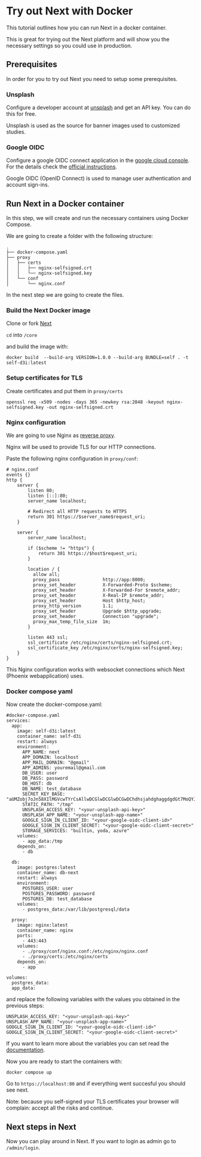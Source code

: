 # Try out Next with Docker

This tutorial outlines how you can run Next in a docker container. 

This is great for trying out the Next platform and will show you the necessary settings so you could use in production.

## Prerequisites

In order for you to try out Next you need to setup some prerequisites.

### Unsplash

Configure a developer account at [unsplash](https://unsplash.com/) and get an API key. You can do this for free. 

Unsplash is used as the source for banner images used to customized studies.


### Google OIDC

Configure a google OIDC connect application in the [google cloud console](https://console.cloud.google.com/welcome?project=stalwart-yen-241815). For the details check the [official instructions](https://developers.google.com/identity/openid-connect/openid-connect).

Google OIDC (OpenID Connect) is used to manage user authentication and account sign-ins.


## Run Next in a Docker container

In this step, we will create and run the necessary containers using Docker Compose.

We are going to create a folder with the following structure:

```
.
├── docker-compose.yaml
├── proxy
│   ├── certs
│   │   ├── nginx-selfsigned.crt
│   │   └── nginx-selfsigned.key
│   └── conf
│       └── nginx.conf
```

In the next step we are going to create the files.


### Build the Next Docker image

Clone or fork [Next](https://github.com/eyra/mono)

`cd` into `/core`

and build the image with:

```
docker build  --build-arg VERSION=1.0.0 --build-arg BUNDLE=self . -t self-d3i:latest
```

### Setup certificates for TLS

Create certificates and put them in `proxy/certs`

```
openssl req -x509 -nodes -days 365 -newkey rsa:2048 -keyout nginx-selfsigned.key -out nginx-selfsigned.crt
```

### Nginx configuration

We are going to use Nginx as [reverse proxy](https://docs.nginx.com/nginx/admin-guide/web-server/reverse-proxy/).

Nginx will be used to provide TLS for our HTTP connections.

Paste the following nginx configuration in `proxy/conf`:

```
# nginx.conf
events {}
http {
    server {
        listen 80;
        listen [::]:80;
        server_name localhost;
        
        # Redirect all HTTP requests to HTTPS
        return 301 https://$server_name$request_uri;
    }

    server {
        server_name localhost;
        
        if ($scheme != "https") {
            return 301 https://$host$request_uri;
        }
        
        location / {
          allow all;
          proxy_pass                http://app:8000;
          proxy_set_header          X-Forwarded-Proto $scheme;
          proxy_set_header          X-Forwarded-For $remote_addr;
          proxy_set_header          X-Real-IP $remote_addr;
          proxy_set_header          Host $http_host;
          proxy_http_version        1.1;
          proxy_set_header          Upgrade $http_upgrade;
          proxy_set_header          Connection "upgrade";
          proxy_max_temp_file_size  1m;
        }
        
        listen 443 ssl;
        ssl_certificate /etc/nginx/certs/nginx-selfsigned.crt;
        ssl_certificate_key /etc/nginx/certs/nginx-selfsigned.key;
    }
}
```

This Nginx configuration works with websocket connections which Next (Phoenix webapplication) uses.


### Docker compose yaml

Now create the docker-compose.yaml: 

```
#docker-compose.yaml
services:
  app:
    image: self-d3i:latest
    container_name: self-d3i
    restart: always
    environment:
      APP_NAME: next
      APP_DOMAIN: localhost
      APP_MAIL_DOMAIN: "@gmail"
      APP_ADMINS: youremail@gmail.com
      DB_USER: user
      DB_PASS: password
      DB_HOST: db
      DB_NAME: test_database
      SECRET_KEY_BASE: "aUMZobj7oJn58XIlMGVcwTYrCsAllwDCGlwDCGlwDCGwDChdhsjahdghaggdgdGt7MoQYJtJbA="
      STATIC_PATH: "/tmp"
      UNSPLASH_ACCESS_KEY: "<your-unsplash-api-key>"
      UNSPLASH_APP_NAME: "<your-unsplash-app-name>"
      GOOGLE_SIGN_IN_CLIENT_ID: "<your-google-oidc-client-id>"
      GOOGLE_SIGN_IN_CLIENT_SECRET: "<your-google-oidc-client-secret>"
      STORAGE_SERVICES: "builtin, yoda, azure"
    volumes:
      - app_data:/tmp
    depends_on:
      - db

  db:
    image: postgres:latest
    container_name: db-next
    restart: always
    environment:
      POSTGRES_USER: user
      POSTGRES_PASSWORD: password
      POSTGRES_DB: test_database
    volumes:
      - postgres_data:/var/lib/postgresql/data

  proxy:
    image: nginx:latest
    container_name: nginx
    ports:
      - 443:443
    volumes:
      - ./proxy/conf/nginx.conf:/etc/nginx/nginx.conf
      - ./proxy/certs:/etc/nginx/certs
    depends_on:
      - app

volumes:
  postgres_data:
  app_data:
```

and replace the following variables with the values you obtained in the previous steps:

```
UNSPLASH_ACCESS_KEY: "<your-unsplash-api-key>"
UNSPLASH_APP_NAME: "<your-unsplash-app-name>"
GOOGLE_SIGN_IN_CLIENT_ID: "<your-google-oidc-client-id>"
GOOGLE_SIGN_IN_CLIENT_SECRET: "<your-google-oidc-client-secret>"
```

If you want to learn more about the variables you can set read the [documentation](https://github.com/eyra/mono/blob/master/SELFHOSTING.md).

Now you are ready to start the containers with:

```
docker compose up
```

Go to `https://localhost:80` and if everything went succesful you should see next.

Note: because you self-signed your TLS certificates your browser will complain: accept all the risks and continue.

## Next steps in Next

Now you can play around in Next. If you want to login as admin go to `/admin/login`.
